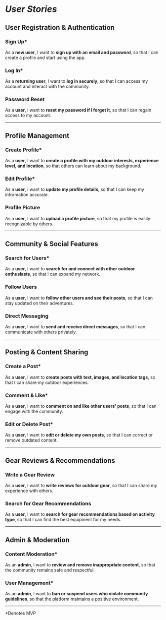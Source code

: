 # *User Stories*

## User Registration & Authentication

### Sign Up*

As a **new user**, I want to **sign up with an email and password**, so that I can create a profile and start using the app.  

### Log In*

As a **returning user**, I want to **log in securely**, so that I can access my account and interact with the community.  

### Password Reset

As a **user**, I want to **reset my password if I forget it**, so that I can regain access to my account.  

---  

## Profile Management

### Create Profile*

As a **user**, I want to **create a profile with my outdoor interests, experience level, and location**, so that others can learn about my background.  

### Edit Profile*

As a **user**, I want to **update my profile details**, so that I can keep my information accurate.  

### Profile Picture 

As a **user**, I want to **upload a profile picture**, so that my profile is easily recognizable by others.  

---  

## Community & Social Features 

### Search for Users*

As a **user**, I want to **search for and connect with other outdoor enthusiasts**, so that I can expand my network.  

### Follow Users

As a **user**, I want to **follow other users and see their posts**, so that I can stay updated on their adventures.  

### Direct Messaging 

As a **user**, I want to **send and receive direct messages**, so that I can communicate with others privately.  

---  

## Posting & Content Sharing

### Create a Post* 

As a **user**, I want to **create posts with text, images, and location tags**, so that I can share my outdoor experiences.  

### Comment & Like*

As a **user**, I want to **comment on and like other users' posts**, so that I can engage with the community.  

### Edit or Delete Post* 

As a **user**, I want to **edit or delete my own posts**, so that I can correct or remove outdated content.  

---  

## Gear Reviews & Recommendations

### Write a Gear Review

As a **user**, I want to **write reviews for outdoor gear**, so that I can share my experience with others.  

### Search for Gear Recommendations  

As a **user**, I want to **search for gear recommendations based on activity type**, so that I can find the best equipment for my needs.  

---  

## Admin & Moderation

### Content Moderation* 

As an **admin**, I want to **review and remove inappropriate content**, so that the community remains safe and respectful.  

### User Management*  

As an **admin**, I want to **ban or suspend users who violate community guidelines**, so that the platform maintains a positive environment.  

---
*Denotes MVP
